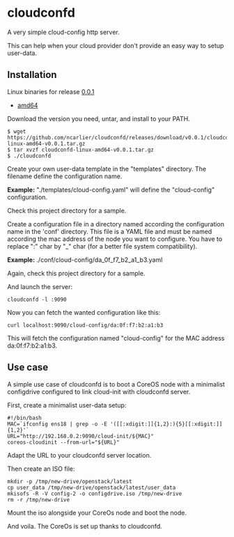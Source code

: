 cloudconfd
==========

A very simple cloud-config http server.

This can help when your cloud provider don't provide an easy way to setup user-data.

Installation
------------

Linux binaries for release [0.0.1](https://github.com/ncarlier/cloudconfd/releases)

* [amd64](https://github.com/ncarlier/cloudconfd/releases/download/v0.0.1/cloudconfd-linux-amd64-v0.0.1.tar.gz)

Download the version you need, untar, and install to your PATH.

    $ wget https://github.com/ncarlier/cloudconfd/releases/download/v0.0.1/cloudconfd-linux-amd64-v0.0.1.tar.gz
    $ tar xvzf cloudconfd-linux-amd64-v0.0.1.tar.gz
    $ ./cloudconfd

Create your own user-data template in the "templates" directory. The filename define the configuration name.

**Example:** "./templates/cloud-config.yaml" will define the "cloud-config" configuration. 

Check this project directory for a sample.

Create a configuration file in a directory named according the configuration name in the 'conf' directory. This file is a YAML file and must be named according the mac address of the node you want to configure. You have to replace ":" char by "_" char (for a better file system compatibility).

**Example:** ./conf/cloud-config/da_0f_f7_b2_a1_b3.yaml

Again, check this project directory for a sample.

And launch the server:

    cloudconfd -l :9090

Now you can fetch the wanted configuration like this:

    curl localhost:9090/cloud-config/da:0f:f7:b2:a1:b3

This will fetch the configuration named "cloud-config" for the MAC address da:0f:f7:b2:a1:b3.

Use case
--------

A simple use case of cloudconfd is to boot a CoreOS node with a minimalist configdrive configured to link cloud-init with cloudconfd server.

First, create a minimalist user-data setup:

    #!/bin/bash
    MAC=`ifconfig ens18 | grep -o -E '([[:xdigit:]]{1,2}:){5}[[:xdigit:]]{1,2}'`
    URL="http://192.168.0.2:9090/cloud-init/${MAC}"
    coreos-cloudinit --from-url="${URL}"

Adapt the URL to your cloudconfd server location.

Then create an ISO file:

    mkdir -p /tmp/new-drive/openstack/latest
    cp user_data /tmp/new-drive/openstack/latest/user_data
    mkisofs -R -V config-2 -o configdrive.iso /tmp/new-drive
    rm -r /tmp/new-drive

Mount the iso alongside your CoreOs node and boot the node.

And voila. The CoreOs is set up thanks to cloudconfd.
